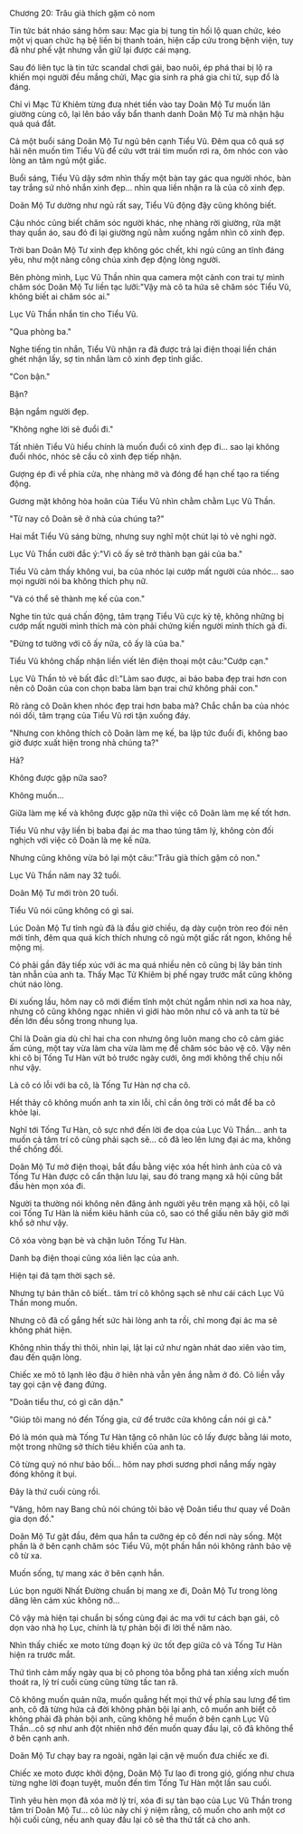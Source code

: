 




Chương 20: Trâu già thích gặm cỏ nom


Tin tức bát nháo sáng hôm sau: Mạc gia bị tung tin hối lộ quan chức, kéo một vị quan chức hạ bệ liền bị thanh toán, hiện cấp cứu trong bệnh viện, tuy đã như phế vật nhưng vẫn giữ lại được cái mạng.

Sau đó liên tục là tin tức scandal chơi gái, bao nuôi, ép phá thai bị lộ ra khiến mọi người đều mắng chửi, Mạc gia sinh ra phá gia chi tử, sụp đổ là đáng.

Chỉ vì Mạc Tử Khiêm từng đưa nhét tiền vào tay Doãn Mộ Tư muốn lăn giường cùng cô, lại lên báo vấy bẩn thanh danh Doãn Mộ Tư mà nhận hậu quả quá đắt.

Cả một buổi sáng Doãn Mộ Tư ngủ bên cạnh Tiểu Vũ. Đêm qua cô quá sợ hãi nên muốn tìm Tiểu Vũ để cứu vớt trái tim muốn rơi ra, ôm nhóc con vào lòng an tâm ngủ một giấc.

Buổi sáng, Tiểu Vũ dậy sớm nhìn thấy một bàn tay gác qua người nhóc, bàn tay trắng sứ nhỏ nhắn xinh đẹp… nhìn qua liền nhận ra là của cô xinh đẹp.

Doãn Mộ Tư dường như ngủ rất say, Tiểu Vũ động đậy cũng không biết.

Cậu nhóc cũng biết chăm sóc người khác, nhẹ nhàng rời giường, rửa mặt thay quần áo, sau đó đi lại giường ngủ nằm xuống ngắm nhìn cô xinh đẹp.

Trời ban Doãn Mộ Tư xinh đẹp không góc chết, khi ngủ cũng an tĩnh đáng yêu, như một nàng công chúa xinh đẹp động lòng người.

Bên phòng mình, Lục Vũ Thần nhìn qua camera một cảnh con trai tự mình chăm sóc Doãn Mộ Tư liền tạc lưỡi:"Vậy mà cô ta hứa sẽ chăm sóc Tiểu Vũ, không biết ai chăm sóc ai."

Lục Vũ Thần nhắn tin cho Tiểu Vũ.

"Qua phòng ba."

Nghe tiếng tin nhắn, Tiểu Vũ nhận ra đã được trả lại điện thoại liền chán ghét nhận lấy, sợ tin nhắn làm cô xinh đẹp tỉnh giấc.

"Con bận."

Bận?



Bận ngắm người đẹp.

"Không nghe lời sẽ đuổi đi."

Tất nhiên Tiểu Vũ hiểu chính là muốn đuổi cô xinh đẹp đi… sao lại không đuổi nhóc, nhóc sẽ cầu cô xinh đẹp tiếp nhận.

Gượng ép đi về phía cửa, nhẹ nhàng mở và đóng để hạn chế tạo ra tiếng động.

Gương mặt không hòa hoãn của Tiểu Vũ nhìn chằm chằm Lục Vũ Thần.

"Từ nay cô Doãn sẽ ở nhà của chúng ta?"

Hai mắt Tiểu Vũ sáng bừng, nhưng suy nghĩ một chút lại tỏ vẻ nghi ngờ.

Lục Vũ Thần cười đắc ý:"Vì cô ấy sẽ trở thành bạn gái của ba."

Tiểu Vũ cảm thấy không vui, ba của nhóc lại cướp mất người của nhóc… sao mọi người nói ba không thích phụ nữ.

"Và có thể sẽ thành mẹ kế của con."

Nghe tin tức quá chấn động, tâm trạng Tiểu Vũ cực kỳ tệ, không những bị cướp mất người mình thích mà còn phải chứng kiến người mình thích gả đi.

"Đừng tơ tưởng với cô ấy nữa, cô ấy là của ba."

Tiểu Vũ không chấp nhận liền viết lên điện thoại một câu:"Cướp cạn."

Lục Vũ Thần tỏ vẻ bất đắc dĩ:"Làm sao được, ai bảo baba đẹp trai hơn con nên cô Doãn của con chọn baba làm bạn trai chứ không phải con."

Rõ ràng cô Doãn khen nhóc đẹp trai hơn baba mà? Chắc chắn ba của nhóc nói dối, tâm trạng của Tiểu Vũ rơi tận xuống đáy.

"Nhưng con không thích cô Doãn làm mẹ kế, ba lập tức đuổi đi, không bao giờ được xuất hiện trong nhà chúng ta?"

Hả?

Không được gặp nữa sao?

Không muốn…

Giữa làm mẹ kế và không được gặp nữa thì việc cô Doãn làm mẹ kế tốt hơn.

Tiểu Vũ như vậy liền bị baba đại ác ma thao túng tâm lý, không còn đối nghịch với việc cô Doãn là mẹ kế nữa.

Nhưng cũng không vừa bỏ lại một câu:"Trâu già thích gặm cỏ non."



Lục Vũ Thần năm nay 32 tuổi.

Doãn Mộ Tư mới tròn 20 tuổi.

Tiểu Vũ nói cũng không có gì sai.

Lúc Doãn Mộ Tư tỉnh ngủ đã là đầu giờ chiều, dạ dày cuộn tròn reo đói nên mới tỉnh, đêm qua quá kích thích nhưng cô ngủ một giấc rất ngon, không hề mộng mị.

Có phải gần đây tiếp xúc với ác ma quá nhiều nên cô cũng bị lây bản tính tàn nhẫn của anh ta. Thấy Mạc Tử Khiêm bị phế ngay trước mắt cũng không chút náo lòng.

Đi xuống lầu, hôm nay cô mới điềm tĩnh một chút ngắm nhìn nơi xa hoa này, nhưng cô cũng không ngạc nhiên vì giới hào môn như cô và anh ta từ bé đến lớn đều sống trong nhung lụa.

Chỉ là Doãn gia dù chỉ hai cha con nhưng ông luôn mang cho cô cảm giác ấm cúng, một tay vừa làm cha vừa làm mẹ để chăm sóc bảo vệ cô. Vậy nên khi cô bị Tống Tư Hàn vứt bỏ trước ngày cưới, ông mới không thể chịu nổi như vậy.

Là cô có lỗi với ba cô, là Tống Tư Hàn nợ cha cô.

Hết thảy cô không muốn anh ta xin lỗi, chỉ cần ông trời có mắt để ba cô khỏe lại.

Nghĩ tới Tống Tư Hàn, cô sực nhớ đến lời đe dọa của Lục Vũ Thần… anh ta muốn cả tâm trí cô cũng phải sạch sẽ… cô đã leo lên lưng đại ác ma, không thể chống đối.

Doãn Mộ Tư mở điện thoại, bắt đầu bằng việc xóa hết hình ảnh của cô và Tống Tư Hàn được cô cẩn thận lưu lại, sau đó trang mạng xã hội cũng bắt đầu hèn mọn xóa đi.

Người ta thường nói không nên đăng ảnh người yêu trên mạng xã hội, cô lại coi Tống Tư Hàn là niềm kiêu hãnh của cô, sao có thể giấu nên bây giờ mới khổ sở như vậy.

Cô xóa vòng bạn bè và chặn luôn Tống Tư Hàn.

Danh bạ điện thoại cũng xóa liên lạc của anh.

Hiện tại đã tạm thời sạch sẽ.

Nhưng tự bản thân cô biết.. tâm trí cô không sạch sẽ như cái cách Lục Vũ Thần mong muốn.

Nhưng cô đã cố gắng hết sức hài lòng anh ta rồi, chỉ mong đại ác ma sẽ không phát hiện.

Không nhìn thấy thì thôi, nhìn lại, lật lại cứ như ngàn nhát dao xiên vào tim, đau đến quặn lòng.

Chiếc xe mô tô lạnh lẽo đậu ở hiên nhà vẫn yên ắng nằm ở đó. Cô liền vẫy tay gọi cận vệ đang đứng.

"Doãn tiểu thư, có gì căn dặn."

"Giúp tôi mang nó đến Tống gia, cứ để trước cửa không cần nói gì cả."



Đó là món quà mà Tống Tư Hàn tặng cô nhân lúc cô lấy được bằng lái moto, một trong những sở thích tiêu khiển của anh ta.

Cô từng quý nó như bảo bối… hôm nay phơi sương phơi nắng mấy ngày đóng không ít bụi.

Đây là thứ cuối cùng rồi.

"Vâng, hôm nay Bang chủ nói chúng tôi bảo vệ Doãn tiểu thư quay về Doãn gia dọn đồ."

Doãn Mộ Tư gật đầu, đêm qua hắn ta cưỡng ép cô đến nơi này sống. Một phần là ở bên cạnh chăm sóc Tiểu Vũ, một phần hắn nói không rảnh bảo vệ cô từ xa.

Muốn sống, tự mang xác ở bên cạnh hắn.

Lúc bọn người Nhất Đường chuẩn bị mang xe đi, Doãn Mộ Tư trong lòng dâng lên cảm xúc không nỡ…

Cô vậy mà hiện tại chuẩn bị sống cùng đại ác ma với tư cách bạn gái, cô dọn vào nhà họ Lục, chính là tự phản bội đi lời thề năm nào.

Nhìn thấy chiếc xe moto từng đoạn ký ức tốt đẹp giữa cô và Tống Tư Hàn hiện ra trước mắt.

Thứ tình cảm mấy ngày qua bị cô phong tỏa bỗng phá tan xiềng xích muốn thoát ra, lý trí cuối cùng cũng từng tấc tan rã.

Cô không muốn quản nữa, muốn quẳng hết mọi thứ về phía sau lưng để tìm anh, cô đã từng hứa cả đời không phản bội lại anh, cô muốn anh biết cô không phải đã phản bội anh, cũng không hề muốn ở bên cạnh Lục Vũ Thần…cô sợ như anh đột nhiên nhớ đến muốn quay đầu lại, cô đã không thể ở bên cạnh anh.

Doãn Mộ Tư chạy bay ra ngoài, ngăn lại cận vệ muốn đưa chiếc xe đi.

Chiếc xe moto được khởi động, Doãn Mộ Tư lao đi trong gió, giống như chưa từng nghe lời đoạn tuyệt, muốn đến tìm Tống Tư Hàn một lần sau cuối.

Tình yêu hèn mọn đã xóa mờ lý trí, xóa đi sự tàn bạo của Lục Vũ Thần trong tâm trí Doãn Mộ Tư… cô lúc này chỉ ý niệm rằng, cô muốn cho anh một cơ hội cuối cùng, nếu anh quay đầu lại cô sẽ tha thứ tất cả cho anh.




